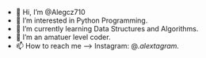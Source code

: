- 👋 Hi, I’m @Alegcz710
- 👀 I’m interested in Python Programming.
- 🌱 I’m currently learning Data Structures and Algorithms.
- 💞️ I’m an amatuer level coder.
- 📫 How to reach me --> Instagram: @_.alextagram._

<!---
Alegcz710/Alegcz710 is a ✨ special ✨ repository because its `README.md` (this file) appears on your GitHub profile.
You can click the Preview link to take a look at your changes.
-->
